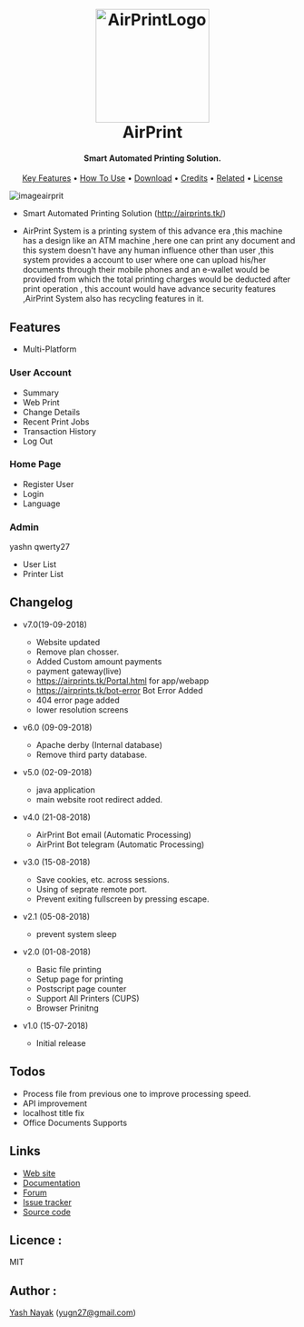 
<h1 align="center">
  <br>
  <a href="https://airprints.tk"><img src="https://raw.githubusercontent.com/yugn27/AirPrint/master/Images/AirPrint.png?token=AWDf1VVEBkGRYT6l4PrcF8gBS2i1gM3rks5bq3aTwA%3D%3D" alt="AirPrintLogo" width="200"></a>
  <br>
  AirPrint
  <br>
</h1>

<h4 align="center">Smart Automated Printing Solution</a>.</h4>


<p align="center">
  <a href="#key-features">Key Features</a> •
  <a href="#how-to-use">How To Use</a> •
  <a href="#download">Download</a> •
  <a href="#credits">Credits</a> •
  <a href="#related">Related</a> •
  <a href="#license">License</a>
</p>



![imageairprit](https://raw.githubusercontent.com/yugn27/AirPrint/master/Images/03.png?token=AWDf1bY755ayndnduZ8g8HL2j8CDnTjSks5bqyEuwA%3D%3D)




     
- Smart Automated Printing Solution (http://airprints.tk/)

- AirPrint System is a printing system of this advance era ,this machine has a design like an ATM machine ,here one can print any document and this system doesn't have any human influence other than user ,this system provides a account to user where one can upload his/her documents through their mobile phones and an e-wallet would be provided from which the total printing charges would be deducted after print operation , this account would have advance security features ,AirPrint System also has recycling features in it.

## Features

- Multi-Platform

### User Account
- Summary
- Web Print
- Change Details
- Recent Print Jobs
- Transaction History
- Log Out


### Home Page
- Register User
- Login
- Language


### Admin
yashn
qwerty27
- User List
- Printer List 



## Changelog

- v7.0(19-09-2018)
  	- Website updated
  	- Remove plan chosser.
	- Added Custom amount payments
	- payment gateway(live)
	- https://airprints.tk/Portal.html for app/webapp
	- https://airprints.tk/bot-error Bot Error Added
	- 404 error page added
	- lower resolution screens


- v6.0 (09-09-2018)
  	- Apache derby (Internal database)
  	- Remove third party database.

- v5.0 (02-09-2018)
 	 - java application
  	 - main website root redirect added.
	 
- v4.0 (21-08-2018)
 	 - AirPrint Bot email (Automatic Processing)
  	 - AirPrint Bot telegram (Automatic Processing)
  
- v3.0 (15-08-2018)
  	 - Save cookies, etc. across sessions.
 	 - Using of seprate remote port.
 	 - Prevent exiting fullscreen by pressing escape.
  
- v2.1 (05-08-2018)
	- prevent system sleep
  
- v2.0 (01-08-2018)
	- Basic file printing
	- Setup page for printing
	- Postscript page counter
	- Support All Printers (CUPS)
	- Browser Prinitng
  
- v1.0 (15-07-2018)
	- Initial release
	
	
	
## Todos
+ Process file from previous one to improve processing speed.
+ API improvement
+ localhost title fix
+ Office Documents Supports

## Links

* [Web site](http://airprints.tk)
* [Documentation](https://github.com/yugn27/AirPrint)
* [Forum](https://airprints.tk/support.html)
* [Issue tracker](https://github.com/yugn27/AirPrint/issues)
* [Source code](https://github.com/yugn27/AirPrint)


## Licence : 

MIT

## Author : 

[Yash Nayak](http://yashnayak.tk) (yugn27@gmail.com)
